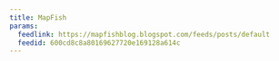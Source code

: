 ```yaml
---
title: MapFish
params:
  feedlink: https://mapfishblog.blogspot.com/feeds/posts/default
  feedid: 600cd8c8a80169627720e169128a614c
---
```

